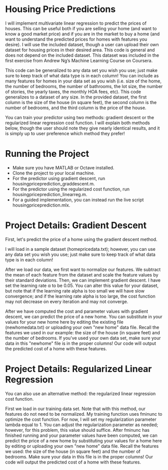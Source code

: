 # Housing Price Predictions

I will implement multivariate linear regression to predict the prices of houses. This can be useful both if you are selling your home (and want to know a good market price) and if you are in the market to buy a home (and want to understand the predicted prices for homes with features you desire). I will use the included dataset, though a user can upload their own dataset for housing prices in their desired area. This code is general and does not depend on the included dataset. This dataset was included in the first exercise from Andrew Ng’s Machine Learning Course on Coursera. 

This code can be generalized to any data set you wish you use; just make sure to keep track of what data type is in each column!
You can include as many features for homes in your data set as you wish (i.e. size of the home, the number of bedrooms, the number of bathrooms, the lot size, the number of stories, the yearly taxes, the monthly HOA fees, etc). This code generalizes to a dataset of any size. In the provided dataset, the first column is the size of the house (in square feet), the second column is the number of bedrooms, and the third column is the price of the house. 

You can train your predictor using two methods: gradient descent or the regularized linear regression cost function. I will explain both methods below, though the user should note they give nearly identical results, and it is simply up to user preference which method they prefer!

# Running the Project 

- Make sure you have MATLAB or Octave installed. 
- Clone the project to your local machine. 
- For the predictor using gradient descent, run housingpriceprediction_graddescent.m. 
- For the predictor using the regularized cost function, run housingpriceprediction_linearreg.m. 
- For a guided implementation, you can instead run the live script housingpriceprediction.mlx. 

# Project Details: Gradient Descent

First, let's predict the price of a home using the gradient descent method. 

I will load in a sample dataset (homepricedata.txt); however, you can use any data set you wish you use; just make sure to keep track of what data type is in each column! 

After we load our data, we first want to normalize our features. We subtract the mean of each feature from the dataset and scale the feature values by their standard deviations. Then, we can implement gradient descent. I have set the learning rate α to be 0.05. You can alter this value for your dataset, but note that if the learning rate alpha is too small we will have slow convergence; and if the learning rate alpha is too large, the cost function may not decrease on every iteration and may not converge.

After we have computed the cost and parameter values with gradient descent, we can predict the price of a new home. You can substitute in your values for your new home here by editing the existing file (newhomedata.txt) or uploading your own "new home" data file. Recall the features we used in our example: the size of the house (in square feet) and the number of bedrooms. If you've used your own data set, make sure your data in this "newhome" file is in the proper columns! Our code will output the predicted cost of a home with these features. 

# Project Details: Regularized Linear Regression

You can also use an alternative method: the regularized linear regression cost function. 

First we load in our training data set. Note that with this method, our features do not need to be normalized. My training function uses fminunc to optimize the cost function. For now, I will set my regularization parameter lambda equal to 1. You can adjust the regularization parameter as needed; however, for this problem, this value should suffice. After fminunc has finished running and your parameter values have been computed, we can predict the price of a new home by substituting your values for a home here by editing or uploading your own "new home" data file. Recall the features we used: the size of the house (in square feet) and the number of bedrooms. Make sure your data in this file is in the proper columns! Our code will output the predicted cost of a home with these features. 
